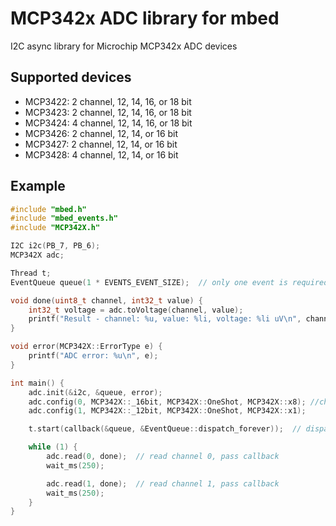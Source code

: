 # MCP342x ADC library for mbed

I2C async library for Microchip MCP342x ADC devices 

## Supported devices

*   MCP3422: 2 channel, 12, 14, 16, or 18 bit
*   MCP3423: 2 channel, 12, 14, 16, or 18 bit
*   MCP3424: 4 channel, 12, 14, 16, or 18 bit
*   MCP3426: 2 channel, 12, 14, or 16 bit
*   MCP3427: 2 channel, 12, 14, or 16 bit
*   MCP3428: 4 channel, 12, 14, or 16 bit

## Example
```cpp
#include "mbed.h"
#include "mbed_events.h"
#include "MCP342X.h"

I2C i2c(PB_7, PB_6);
MCP342X adc;

Thread t;
EventQueue queue(1 * EVENTS_EVENT_SIZE);  // only one event is required

void done(uint8_t channel, int32_t value) {
    int32_t voltage = adc.toVoltage(channel, value);
    printf("Result - channel: %u, value: %li, voltage: %li uV\n", channel, value, voltage);
}

void error(MCP342X::ErrorType e) {
    printf("ADC error: %u\n", e);
}

int main() {
    adc.init(&i2c, &queue, error);
    adc.config(0, MCP342X::_16bit, MCP342X::OneShot, MCP342X::x8); //channel, precision, mode, PGA
    adc.config(1, MCP342X::_12bit, MCP342X::OneShot, MCP342X::x1);

    t.start(callback(&queue, &EventQueue::dispatch_forever));  // dispatch queue

    while (1) {
        adc.read(0, done);  // read channel 0, pass callback
        wait_ms(250);

        adc.read(1, done);  // read channel 1, pass callback
        wait_ms(250);
    }
}
```
